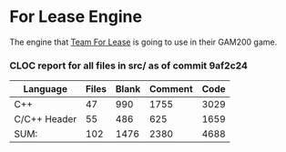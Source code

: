 For Lease Engine
===

The engine that [Team For Lease](http://teamforlease.com) is going to use in their GAM200 game.




### CLOC report for all files in src/ as of commit 9af2c24



|Language    |Files|Blank|Comment|Code|
|---         |---  |---  |---    |--- |
|C++         |47   |990  |1755   |3029|
|C/C++ Header|55   |486  |625    |1659|
|SUM:        |102  |1476 |2380   |4688|
